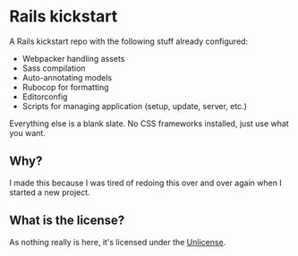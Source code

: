 # Rails kickstart

A Rails kickstart repo with the following stuff already configured:

- Webpacker handling assets
- Sass compilation
- Auto-annotating models
- Rubocop for formatting
- Editorconfig
- Scripts for managing application (setup, update, server, etc.)

Everything else is a blank slate. No CSS frameworks installed, just
use what you want.

## Why?

I made this because I was tired of redoing this over and over again
when I started a new project.

## What is the license?

As nothing really is here, it's licensed under the [Unlicense](LICENSE).
